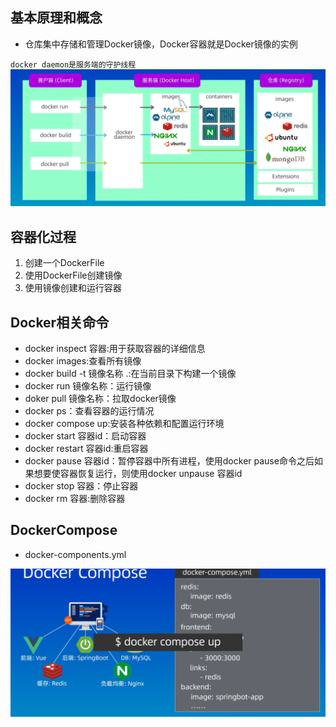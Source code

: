 ## 基本原理和概念
- 仓库集中存储和管理Docker镜像，Docker容器就是Docker镜像的实例

`docker daemon是服务端的守护线程`
![Alt text](image-2.png)
## 容器化过程

1. 创建一个DockerFile
2. 使用DockerFile创建镜像
3. 使用镜像创建和运行容器
## Docker相关命令
- docker inspect 容器:用于获取容器的详细信息
- docker images:查看所有镜像
- docker build -t 镜像名称 .:在当前目录下构建一个镜像
- docker run 镜像名称：运行镜像
- doker pull 镜像名称：拉取docker镜像
- docker ps：查看容器的运行情况
- docker compose up:安装各种依赖和配置运行环境
- docker start 容器id：启动容器
- docker restart 容器id:重启容器
- docker pause 容器id：暂停容器中所有进程，使用docker pause命令之后如果想要使容器恢复运行，则使用docker unpause 容器id
- docker stop 容器：停止容器
- docker rm 容器:删除容器
## DockerCompose

- docker-components.yml

![Alt text](image-3.png)
